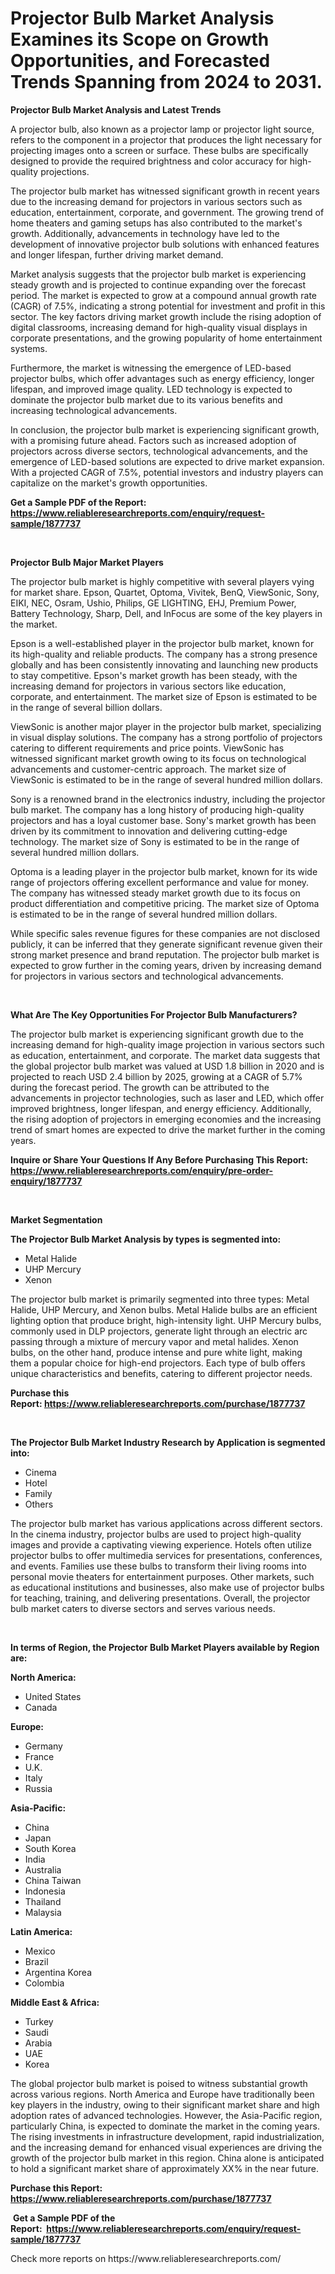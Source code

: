 <p><h1>Projector Bulb Market Analysis Examines its Scope on Growth Opportunities, and Forecasted Trends Spanning from 2024 to 2031.</h1></p><p><strong>Projector Bulb Market Analysis and Latest Trends</strong></p>
<p><p>A projector bulb, also known as a projector lamp or projector light source, refers to the component in a projector that produces the light necessary for projecting images onto a screen or surface. These bulbs are specifically designed to provide the required brightness and color accuracy for high-quality projections.</p><p>The projector bulb market has witnessed significant growth in recent years due to the increasing demand for projectors in various sectors such as education, entertainment, corporate, and government. The growing trend of home theaters and gaming setups has also contributed to the market's growth. Additionally, advancements in technology have led to the development of innovative projector bulb solutions with enhanced features and longer lifespan, further driving market demand.</p><p>Market analysis suggests that the projector bulb market is experiencing steady growth and is projected to continue expanding over the forecast period. The market is expected to grow at a compound annual growth rate (CAGR) of 7.5%, indicating a strong potential for investment and profit in this sector. The key factors driving market growth include the rising adoption of digital classrooms, increasing demand for high-quality visual displays in corporate presentations, and the growing popularity of home entertainment systems.</p><p>Furthermore, the market is witnessing the emergence of LED-based projector bulbs, which offer advantages such as energy efficiency, longer lifespan, and improved image quality. LED technology is expected to dominate the projector bulb market due to its various benefits and increasing technological advancements.</p><p>In conclusion, the projector bulb market is experiencing significant growth, with a promising future ahead. Factors such as increased adoption of projectors across diverse sectors, technological advancements, and the emergence of LED-based solutions are expected to drive market expansion. With a projected CAGR of 7.5%, potential investors and industry players can capitalize on the market's growth opportunities.</p></p>
<p><strong>Get a Sample PDF of the Report:&nbsp; <a href="https://www.reliableresearchreports.com/enquiry/request-sample/1877737">https://www.reliableresearchreports.com/enquiry/request-sample/1877737</a></strong></p>
<p>&nbsp;</p>
<p><strong>Projector Bulb Major Market Players</strong></p>
<p><p>The projector bulb market is highly competitive with several players vying for market share. Epson, Quartet, Optoma, Vivitek, BenQ, ViewSonic, Sony, EIKI, NEC, Osram, Ushio, Philips, GE LIGHTING, EHJ, Premium Power, Battery Technology, Sharp, Dell, and InFocus are some of the key players in the market.</p><p>Epson is a well-established player in the projector bulb market, known for its high-quality and reliable products. The company has a strong presence globally and has been consistently innovating and launching new products to stay competitive. Epson's market growth has been steady, with the increasing demand for projectors in various sectors like education, corporate, and entertainment. The market size of Epson is estimated to be in the range of several billion dollars.</p><p>ViewSonic is another major player in the projector bulb market, specializing in visual display solutions. The company has a strong portfolio of projectors catering to different requirements and price points. ViewSonic has witnessed significant market growth owing to its focus on technological advancements and customer-centric approach. The market size of ViewSonic is estimated to be in the range of several hundred million dollars.</p><p>Sony is a renowned brand in the electronics industry, including the projector bulb market. The company has a long history of producing high-quality projectors and has a loyal customer base. Sony's market growth has been driven by its commitment to innovation and delivering cutting-edge technology. The market size of Sony is estimated to be in the range of several hundred million dollars.</p><p>Optoma is a leading player in the projector bulb market, known for its wide range of projectors offering excellent performance and value for money. The company has witnessed steady market growth due to its focus on product differentiation and competitive pricing. The market size of Optoma is estimated to be in the range of several hundred million dollars.</p><p>While specific sales revenue figures for these companies are not disclosed publicly, it can be inferred that they generate significant revenue given their strong market presence and brand reputation. The projector bulb market is expected to grow further in the coming years, driven by increasing demand for projectors in various sectors and technological advancements.</p></p>
<p>&nbsp;</p>
<p><strong>What Are The Key Opportunities For Projector Bulb Manufacturers?</strong></p>
<p><p>The projector bulb market is experiencing significant growth due to the increasing demand for high-quality image projection in various sectors such as education, entertainment, and corporate. The market data suggests that the global projector bulb market was valued at USD 1.8 billion in 2020 and is projected to reach USD 2.4 billion by 2025, growing at a CAGR of 5.7% during the forecast period. The growth can be attributed to the advancements in projector technologies, such as laser and LED, which offer improved brightness, longer lifespan, and energy efficiency. Additionally, the rising adoption of projectors in emerging economies and the increasing trend of smart homes are expected to drive the market further in the coming years.</p></p>
<p><strong>Inquire or Share Your Questions If Any Before Purchasing This Report: <a href="https://www.reliableresearchreports.com/enquiry/pre-order-enquiry/1877737">https://www.reliableresearchreports.com/enquiry/pre-order-enquiry/1877737</a></strong></p>
<p>&nbsp;</p>
<p><strong>Market Segmentation</strong></p>
<p><strong>The Projector Bulb Market Analysis by types is segmented into:</strong></p>
<p><ul><li>Metal Halide</li><li>UHP Mercury</li><li>Xenon</li></ul></p>
<p><p>The projector bulb market is primarily segmented into three types: Metal Halide, UHP Mercury, and Xenon bulbs. Metal Halide bulbs are an efficient lighting option that produce bright, high-intensity light. UHP Mercury bulbs, commonly used in DLP projectors, generate light through an electric arc passing through a mixture of mercury vapor and metal halides. Xenon bulbs, on the other hand, produce intense and pure white light, making them a popular choice for high-end projectors. Each type of bulb offers unique characteristics and benefits, catering to different projector needs.</p></p>
<p><strong>Purchase this Report:&nbsp;<a href="https://www.reliableresearchreports.com/purchase/1877737">https://www.reliableresearchreports.com/purchase/1877737</a></strong></p>
<p>&nbsp;</p>
<p><strong>The Projector Bulb Market Industry Research by Application is segmented into:</strong></p>
<p><ul><li>Cinema</li><li>Hotel</li><li>Family</li><li>Others</li></ul></p>
<p><p>The projector bulb market has various applications across different sectors. In the cinema industry, projector bulbs are used to project high-quality images and provide a captivating viewing experience. Hotels often utilize projector bulbs to offer multimedia services for presentations, conferences, and events. Families use these bulbs to transform their living rooms into personal movie theaters for entertainment purposes. Other markets, such as educational institutions and businesses, also make use of projector bulbs for teaching, training, and delivering presentations. Overall, the projector bulb market caters to diverse sectors and serves various needs.</p></p>
<p>&nbsp;</p>
<p><strong>In terms of Region, the Projector Bulb Market Players available by Region are:</strong></p>
<p>
    <p> <strong> North America: </strong>
        <ul>
            <li>United States</li>
            <li>Canada</li>
        </ul>
        </p> 
    <p> <strong> Europe: </strong>
        <ul>
            <li>Germany</li>
            <li>France</li>
            <li>U.K.</li>
            <li>Italy</li>
            <li>Russia</li>
        </ul>
        </p> 
    <p> <strong> Asia-Pacific: </strong>
        <ul>
            <li>China</li>
            <li>Japan</li>
            <li>South Korea</li>
            <li>India</li>
            <li>Australia</li>
            <li>China Taiwan</li>
            <li>Indonesia</li>
            <li>Thailand</li>
            <li>Malaysia</li>
        </ul>
        </p> 
    <p> <strong> Latin America: </strong>
        <ul>
            <li>Mexico</li>
            <li>Brazil</li>
            <li>Argentina Korea</li>
            <li>Colombia</li>
        </ul>
        </p> 
    <p> <strong> Middle East & Africa: </strong>
        <ul>
            <li>Turkey</li>
            <li>Saudi</li>
            <li>Arabia</li>
            <li>UAE</li>
            <li>Korea</li>
        </ul>
    </p>
    </p>
<p><p>The global projector bulb market is poised to witness substantial growth across various regions. North America and Europe have traditionally been key players in the industry, owing to their significant market share and high adoption rates of advanced technologies. However, the Asia-Pacific region, particularly China, is expected to dominate the market in the coming years. The rising investments in infrastructure development, rapid industrialization, and the increasing demand for enhanced visual experiences are driving the growth of the projector bulb market in this region. China alone is anticipated to hold a significant market share of approximately XX% in the near future.</p></p>
<p><strong>Purchase this Report: <a href="https://www.reliableresearchreports.com/purchase/1877737">https://www.reliableresearchreports.com/purchase/1877737</a></strong></p>
<p>&nbsp;<strong>Get a Sample PDF of the Report:&nbsp;&nbsp;<a href="https://www.reliableresearchreports.com/enquiry/request-sample/1877737">https://www.reliableresearchreports.com/enquiry/request-sample/1877737</a></strong></p>
<p><strong></strong></p>
<p>Check more reports on https://www.reliableresearchreports.com/</p>